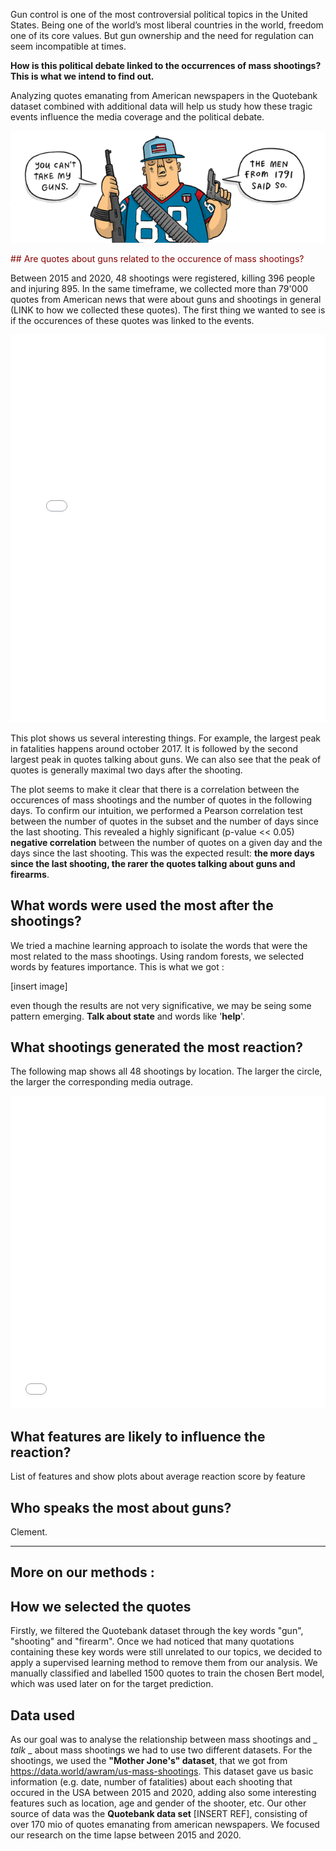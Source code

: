 <head>
 <style>
    
  .main-content {max-width: 100%;}
  .large_content {max-width:100%;}
  
  .page-header {
  color: #ffffff;
  text-align: center;
  background-color: #870000;
  background-image: url("background.jpg");
  background-size: 100%;
  
  @include large {
    padding: 5rem 6rem;
  }

  @include medium {
    padding: 3rem 4rem;
  }

  @include small {
    padding: 2rem 1rem;
  }
}
   
 </style>
</head>

Gun control is one of the most controversial political topics in the United States. Being one of the world’s most liberal countries in the world, freedom one of its core values. But gun ownership and the need for regulation can seem incompatible at times.

**How is this political debate linked to the occurrences of mass shootings? This is what we intend to find out.**

Analyzing quotes emanating from American newspapers in the Quotebank dataset combined with additional data will help us study how these tragic events influence the media coverage and the political debate. 

![](guns_comic.gif)

<span style="color: #870000">## Are quotes about guns related to the occurence of mass shootings?</span>

Between 2015 and 2020, 48 shootings were registered, killing 396 people and injuring 895. In the same timeframe, we collected more than 79'000 quotes from American news that were about guns and shootings in general (LINK to how we collected these quotes). The first thing we wanted to see is if the occurences of these quotes was linked to the events.

<iframe src="time_fatalities.html" width="100%" height=620 frameBorder="0"></iframe>

This plot shows us several interesting things. For example, the largest peak in fatalities happens around october 2017. It is followed by the second largest peak in quotes talking about guns. We can also see that the peak of quotes is generally maximal two days after the shooting.

The plot seems to make it clear that there is a correlation between the occurences of mass shootings and the number of quotes in the following days. To confirm our intuition, we performed a Pearson correlation test between the number of quotes in the subset and the number of days since the last shooting. This revealed a highly significant (p-value << 0.05) **negative correlation** between the number of quotes on a given day and the days since the last shooting. This was the expected result: **the more days since the last shooting, the rarer the quotes talking about guns and firearms**.

## What words were used the most after the shootings?

We tried a machine learning approach to isolate the words that were the most related to the mass shootings. Using random forests, we selected words by features importance. This is what we got : 

[insert image]

even though the results are not very significative, we may be seing some pattern emerging. **Talk about state** and words like '**help**'. 

## What shootings generated the most reaction?

The following map shows all 48 shootings by location. The larger the circle, the larger the corresponding media outrage.
<iframe src="map.html" width="100%" height=500 frameBorder="0"></iframe>

## What features are likely to influence the reaction?

List of features and show plots about average reaction score by feature

## Who speaks the most about guns?

Clement.

----

## More on our methods : 

## How we selected the quotes
Firstly, we filtered the Quotebank dataset through the key words "gun", "shooting" and "firearm".
Once we had noticed that many quotations containing these key words were still unrelated to our topics, we decided to apply a supervised learning method to remove them from our analysis. We manually classified and labelled 1500 quotes to train the chosen Bert model, which was used later on for the target prediction.

## Data used
As our goal was to analyse the relationship between mass shootings and _ _talk_ _ about mass shootings we had to use two different datasets. For the shootings, we used the **"Mother Jone's" dataset**, that we got from https://data.world/awram/us-mass-shootings. This dataset gave us basic information (e.g. date, number of fatalities) about each shooting that occured in the USA between 2015 and 2020, adding also some interesting features such as location, age and gender of the shooter, etc. Our other source of data was the **Quotebank data set** [INSERT REF], consisting of over 170 mio of quotes emanating from american newspapers. We focused our research on the time lapse between 2015 and 2020.

